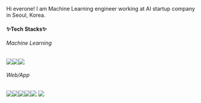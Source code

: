 
Hi everone! I am Machine Learning engineer working at AI startup company in Seoul, Korea. 

<div aligh=center>

#### ✨Tech Stacks✨

###### Machine Learning
<img src="https://img.shields.io/badge/Python-3776AB?style=flat-square&logo=Python&logoColor=white"/><img src="https://img.shields.io/badge/PyTorch-EE4C2C?style=flat-square&logo=PyTorch&logoColor=white"/><img src="https://img.shields.io/badge/Plotly-3F4F75?style=flat-square&logo=Plotly&logoColor=white"/>

###### Web/App
<img src="https://img.shields.io/badge/HTML5-E34F26?style=flat-square&logo=HTML&logoColor=white"/><img src="https://img.shields.io/badge/CSS3-1572B6?style=flat-square&logo=CSS3&logoColor=white"/><img src="https://img.shields.io/badge/JavaScript-F7DF1E?style=flat-square&logo=JavaScript&logoColor=white"/><img src="https://img.shields.io/badge/Node.js-339933?style=flat-square&logo=Node.js&logoColor=white"/><img src="https://img.shields.io/badge/MongoDB-47A248?style=flat-square&logo=MongoDB&logoColor=white"/>
<img src="https://img.shields.io/badge/Flutter-02569B?style=flat-square&logo=Flutter&logoColor=white"/>
 
  
</div>
